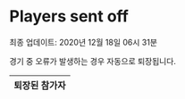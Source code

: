 # Players sent off
최종 업데이트: 2020년 12월 18일 06시 31분


경기 중 오류가 발생하는 경우 자동으로 퇴장됩니다.


| 퇴장된 참가자 |
|:---:|